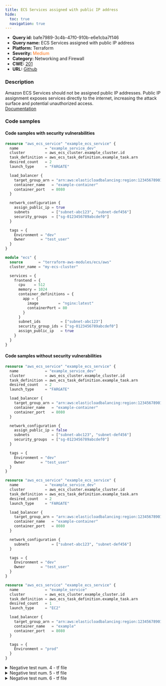 ```yaml
---
title: ECS Services assigned with public IP address
hide:
  toc: true
  navigation: true
---
```


<style>
  .highlight .hll {
    background-color: #ff171742;
  }
  .md-content {
    max-width: 1100px;
    margin: 0 auto;
  }
</style>

-   **Query id:** bafe7989-3c4b-47f0-910b-e6e1cba7f146
-   **Query name:** ECS Services assigned with public IP address
-   **Platform:** Terraform
-   **Severity:** <span style="color:#ff7213">Medium</span>
-   **Category:** Networking and Firewall
-   **CWE:** <a href="https://cwe.mitre.org/data/definitions/201.html" onclick="newWindowOpenerSafe(event, 'https://cwe.mitre.org/data/definitions/201.html')">201</a>
-   **URL:** [Github](https://github.com/Checkmarx/kics/tree/master/assets/queries/terraform/aws/ecs_services_assigned_with_public_ip_address)

### Description
Amazon ECS Services should not be assigned public IP addresses. Public IP assignment exposes services directly to the internet, increasing the attack surface and potential unauthorized access.<br>
[Documentation](https://registry.terraform.io/providers/hashicorp/aws/latest/docs/resources/ecs_service#assign_public_ip)

### Code samples
#### Code samples with security vulnerabilities
```tf title="Positive test num. 1 - tf file" hl_lines="15"
resource "aws_ecs_service" "example_ecs_service" {
  name            = "example_service_dev"
  cluster         = aws_ecs_cluster.example_cluster.id
  task_definition = aws_ecs_task_definition.example_task.arn
  desired_count   = 2
  launch_type     = "FARGATE"

  load_balancer {
    target_group_arn = "arn:aws:elasticloadbalancing:region:123456789012:targetgroup/example-group/abcdef123456"
    container_name   = "example-container"
    container_port   = 8080
  }

  network_configuration {
    assign_public_ip = true
    subnets          = ["subnet-abc123", "subnet-def456"]
    security_groups  = ["sg-0123456789abcdef0"]
  }

  tags = {
    Environment = "dev"
    Owner       = "test_user"
  }
}

```
```tf title="Positive test num. 2 - tf file" hl_lines="17"
module "ecs" {
  source       = "terraform-aws-modules/ecs/aws"
  cluster_name = "my-ecs-cluster"

  services = {
    frontend = {
      cpu    = 512
      memory = 1024
      container_definitions = {
        app = {
          image         = "nginx:latest"
          containerPort = 80
        }
      }
      subnet_ids         = ["subnet-abc123"]
      security_group_ids = ["sg-0123456789abcdef0"]
      assign_public_ip   = true
    }
  }
}

```


#### Code samples without security vulnerabilities
```tf title="Negative test num. 1 - tf file"
resource "aws_ecs_service" "example_ecs_service" {
  name            = "example_service_dev"
  cluster         = aws_ecs_cluster.example_cluster.id
  task_definition = aws_ecs_task_definition.example_task.arn
  desired_count   = 2
  launch_type     = "FARGATE"

  load_balancer {
    target_group_arn = "arn:aws:elasticloadbalancing:region:123456789012:targetgroup/example-group/abcdef123456"
    container_name   = "example-container"
    container_port   = 8080
  }

  network_configuration {
    assign_public_ip = false
    subnets          = ["subnet-abc123", "subnet-def456"]
    security_groups  = ["sg-0123456789abcdef0"]
  }

  tags = {
    Environment = "dev"
    Owner       = "test_user"
  }
}

```
```tf title="Negative test num. 2 - tf file"
resource "aws_ecs_service" "example_ecs_service" {
  name            = "example_service_dev"
  cluster         = aws_ecs_cluster.example_cluster.id
  task_definition = aws_ecs_task_definition.example_task.arn
  desired_count   = 2
  launch_type     = "FARGATE"

  load_balancer {
    target_group_arn = "arn:aws:elasticloadbalancing:region:123456789012:targetgroup/example-group/abcdef123456"
    container_name   = "example-container"
    container_port   = 8080
  }

  network_configuration {
    subnets          = ["subnet-abc123", "subnet-def456"]
  }

  tags = {
    Environment = "dev"
    Owner       = "test_user"
  }
}

```
```tf title="Negative test num. 3 - tf file"
resource "aws_ecs_service" "example_ecs_service" {
  name            = "example_service"
  cluster         = aws_ecs_cluster.example_cluster.id
  task_definition = aws_ecs_task_definition.example_task.arn
  desired_count   = 1
  launch_type     = "EC2"

  load_balancer {
    target_group_arn = "arn:aws:elasticloadbalancing:region:123456789012:targetgroup/example/abcdef123456"
    container_name   = "example"
    container_port   = 8080
  }

  tags = {
    Environment = "prod"
  }
}

```
<details><summary>Negative test num. 4 - tf file</summary>

```tf
module "ecs" {
  source       = "terraform-aws-modules/ecs/aws"
  cluster_name = "my-ecs-cluster"

  services = {
    frontend = {
      cpu    = 512
      memory = 1024
      container_definitions = {
        app = {
          image         = "nginx:latest"
          containerPort = 80
        }
      }
      subnet_ids         = ["subnet-abc123"]
      security_group_ids = ["sg-0123456789abcdef0"]
      assign_public_ip   = false
    }
  }
}

```
</details>
<details><summary>Negative test num. 5 - tf file</summary>

```tf
module "ecs" {
  source       = "terraform-aws-modules/ecs/aws"
  cluster_name = "my-ecs-cluster"

  services = {
    frontend = {
      cpu    = 512
      memory = 1024
      container_definitions = {
        app = {
          image         = "nginx:latest"
          containerPort = 80
        }
      }
      subnet_ids         = ["subnet-abc123"]
    }
  }
}

```
</details>
<details><summary>Negative test num. 6 - tf file</summary>

```tf
module "ecs" {
  source       = "terraform-aws-modules/ecs/aws"
  cluster_name = "my-ecs-cluster"
}

```
</details>
